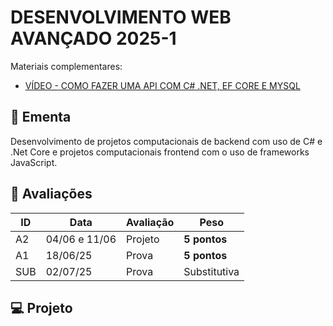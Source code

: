 # DESENVOLVIMENTO WEB AVANÇADO 2025-1

Materiais complementares:
- [VÍDEO - COMO FAZER UMA API COM C# .NET, EF CORE E MYSQL](https://youtu.be/iUAMr_ZF4qQ)

## 📕 Ementa

Desenvolvimento de projetos computacionais de backend com uso de C# e .Net Core e projetos computacionais frontend com o uso de frameworks JavaScript.

## 🎯 Avaliações

ID | Data | Avaliação | Peso
---|------|-----------|-----
A2 | 04/06 e 11/06 | Projeto | **5 pontos**
A1 | 18/06/25 | Prova | **5 pontos**
SUB | 02/07/25 | Prova | Substitutiva

## 💻 Projeto
